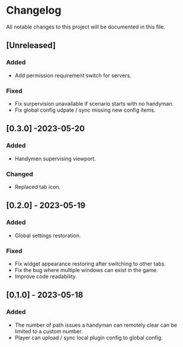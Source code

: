 # Changelog

All notable changes to this project will be documented in this file.

## [Unreleased]

### Added

- Add permission requirement switch for servers. 

### Fixed
- Fix surpervision unavailable if scenario starts with no handyman. 
- Fix global config udpate / sync missing new config items. 

## [0.3.0] -2023-05-20

### Added
- Handymen supervising viewport. 

### Changed
- Replaced tab icon. 

## [0.2.0] - 2023-05-19

### Added

- Global settings restoration.

### Fixed

- Fix widget appearance restoring after switching to other tabs. 
- Fix the bug where multiple windows can exist in the game. 
- Improve code readability. 

## [0.1.0] - 2023-05-18

### Added
- The number of path issues a handyman can remotely clear can be limited to a custom number. 
- Player can upload / sync local plugin config to global config. 